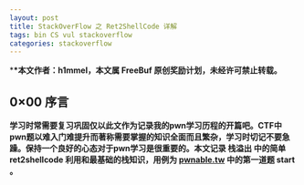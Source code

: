 ```yaml
---
layout: post
title: StackOverFlow 之 Ret2ShellCode 详解
tags: bin CS vul stackoverflow
categories: stackoverflow 
---
```


***\*本文作者：h1mmel，本文属 FreeBuf 原创奖励计划，未经许可禁止转载。**



## **0×00 序言** 

**学习时常需要复习巩固仅以此文作为记录我的pwn学习历程的开篇吧。CTF中pwn题以难入门难提升而著称需要掌握的知识全面而且繁杂，学习时切记不要急躁。保持一个良好的心态对于pwn学习是很重要的。本文记录 栈溢出 中的简单 ret2shellcode 利用和最基础的栈知识，用例为 [pwnable.tw](https://pwnable.tw/) 中的第一道题 start 。**

